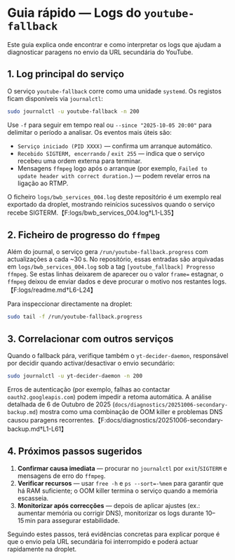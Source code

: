 # Guia rápido — Logs do `youtube-fallback`

Este guia explica onde encontrar e como interpretar os logs que ajudam a diagnosticar paragens no envio da URL secundária do YouTube.

## 1. Log principal do serviço

O serviço `youtube-fallback` corre como uma unidade `systemd`. Os registos ficam disponíveis via `journalctl`:

```bash
sudo journalctl -u youtube-fallback -n 200
```

Use `-f` para seguir em tempo real ou `--since "2025-10-05 20:00"` para delimitar o período a analisar. Os eventos mais úteis são:

- `Serviço iniciado (PID XXXX)` — confirma um arranque automático.
- `Recebido SIGTERM, encerrando` / `exit 255` — indica que o serviço recebeu uma ordem externa para terminar.
- Mensagens `ffmpeg` logo após o arranque (por exemplo, `Failed to update header with correct duration.`) — podem revelar erros na ligação ao RTMP.

O ficheiro `logs/bwb_services_004.log` deste repositório é um exemplo real exportado da droplet, mostrando reinícios sucessivos quando o serviço recebe SIGTERM.【F:logs/bwb_services_004.log†L1-L35】

## 2. Ficheiro de progresso do `ffmpeg`

Além do journal, o serviço gera `/run/youtube-fallback.progress` com actualizações a cada ~30 s. No repositório, essas entradas são arquivadas em `logs/bwb_services_004.log` sob a tag `[youtube_fallback] Progresso ffmpeg`. Se estas linhas deixarem de aparecer ou o valor `frame=` estagnar, o `ffmpeg` deixou de enviar dados e deve procurar o motivo nos restantes logs.【F:logs/readme.md†L6-L24】

Para inspeccionar directamente na droplet:

```bash
sudo tail -f /run/youtube-fallback.progress
```

## 3. Correlacionar com outros serviços

Quando o fallback pára, verifique também o `yt-decider-daemon`, responsável por decidir quando activar/desactivar o envio secundário:

```bash
sudo journalctl -u yt-decider-daemon -n 200
```

Erros de autenticação (por exemplo, falhas ao contactar `oauth2.googleapis.com`) podem impedir a retoma automática. A análise detalhada de 6 de Outubro de 2025 (`docs/diagnostics/20251006-secondary-backup.md`) mostra como uma combinação de OOM killer e problemas DNS causou paragens recorrentes.【F:docs/diagnostics/20251006-secondary-backup.md†L1-L61】

## 4. Próximos passos sugeridos

1. **Confirmar causa imediata** — procurar no `journalctl` por `exit`/`SIGTERM` e mensagens de erro do `ffmpeg`.
2. **Verificar recursos** — usar `free -h` e `ps --sort=-%mem` para garantir que há RAM suficiente; o OOM killer termina o serviço quando a memória escasseia.
3. **Monitorizar após correcções** — depois de aplicar ajustes (ex.: aumentar memória ou corrigir DNS), monitorizar os logs durante 10–15 min para assegurar estabilidade.

Seguindo estes passos, terá evidências concretas para explicar porque é que o envio pela URL secundária foi interrompido e poderá actuar rapidamente na droplet.

